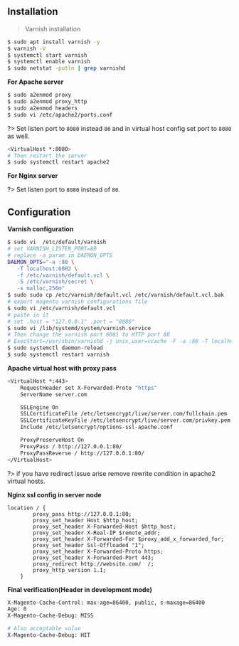 ## Installation
> Varnish installation
```bash
$ sudo apt install varnish -y
$ varnish -V
$ systemctl start varnish
$ systemctl enable varnish
$ sudo netstat -putln | grep varnishd
```
**For Apache server**
```bash
$ sudo a2enmod proxy  
$ sudo a2enmod proxy_http 
$ sudo a2enmod headers
$ sudo vi /etc/apache2/ports.conf
```
?> Set listen port to `8080` instead `80` and in virtual host config set port to `8080` as well.

```bash
<VirtualHost *:8080>
# Then restart the server
$ sudo systemctl restart apache2
```

**For Nginx server**

?> Set listen port to `8080` instead of `80`.

## Configuration

**Varnish configuration**

```bash
$ sudo vi  /etc/default/varnish
# set VARNISH_LISTEN_PORT=80
# replace -a param in DAEMON_OPTS
DAEMON_OPTS="-a :80 \
   -T localhost:6082 \
   -f /etc/varnish/default.vcl \
   -S /etc/varnish/secret \
   -s malloc,256m"
$ sudo sudo cp /etc/varnish/default.vcl /etc/varnish/default.vcl.bak
# export magento varnish configurations file
$ sudo vi /etc/varnish/default.vcl
# paste in it
# set .host = "127.0.0.1" .port = "8080"
$ sudo vi /lib/systemd/system/varnish.service
# Then change the varnish port 6081 to HTTP port 80
# ExecStart=/usr/sbin/varnishd -j unix,user=vcache -F -a :80 -T localhost:6082 -f /etc/varnish/default.vcl -S /etc/varnish/secret -s malloc,256m
$ sudo systemctl daemon-reload
$ sudo systemctl restart varnish
```

**Apache virtual host with proxy pass**
```bash
<VirtualHost *:443>
    RequestHeader set X-Forwarded-Proto "https"
    ServerName server.com

    SSLEngine On
    SSLCertificateFile /etc/letsencrypt/live/server.com/fullchain.pem
	SSLCertificateKeyFile /etc/letsencrypt/live/server.com/privkey.pem
	Include /etc/letsencrypt/options-ssl-apache.conf

    ProxyPreserveHost On
    ProxyPass / http://127.0.0.1:80/
    ProxyPassReverse / http://127.0.0.1:80/
</VirtualHost>
```
?> if you have redirect issue arise remove rewrite condition in apache2 virtual hosts.

**Nginx ssl config in server node**
```nginx
location / {
        proxy_pass http://127.0.0.1:80;
        proxy_set_header Host $http_host;
        proxy_set_header X-Forwarded-Host $http_host;
        proxy_set_header X-Real-IP $remote_addr;
        proxy_set_header X-Forwarded-For $proxy_add_x_forwarded_for;
        proxy_set_header Ssl-Offloaded "1";
        proxy_set_header X-Forwarded-Proto https;
        proxy_set_header X-Forwarded-Port 443;
        proxy_redirect http://website.com/  /;
        proxy_http_version 1.1;
    }
```

**Final verification(Header in development mode)**
```sh
X-Magento-Cache-Control: max-age=86400, public, s-maxage=86400
Age: 0
X-Magento-Cache-Debug: MISS

# Also acceptable value
X-Magento-Cache-Debug: HIT
```